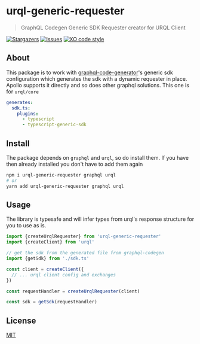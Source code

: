 # urql-generic-requester

> GraphQL Codegen Generic SDK Requester creator for URQL Client

[![Stargazers](https://img.shields.io/github/stars/barelyhuman/urql-generic-requester?style=for-the-badge&color=98C379&labelColor=18181b)](https://github.com/barelyhuman/urql-generic-requester/stargazers)
[![Issues](https://img.shields.io/github/issues/barelyhuman/urql-generic-requester?style=for-the-badge&color=98C379&labelColor=18181b)](https://github.com/barelyhuman/urql-generic-requester/issues)
[![XO code style](https://img.shields.io/badge/code_style-XO-5ed9c7.svg?style=for-the-badge&color=98C379&labelColor=18181b)](https://standardjs.com)

## About

This package is to work with [graphql-code-generator](https://www.graphql-code-generator.com/)'s generic sdk configuration which generates the sdk with a dynamic requester in place. Apollo supports it directly and so does other graphql solutions. This one is for `urql/core`

```yaml
generates:
  sdk.ts:
    plugins:
      - typescript
      - typescript-generic-sdk
```

## Install

The package depends on `graphql` and `urql`, so do install them. If you have then already installed you don't have to add them again

```sh
npm i urql-generic-requester graphql urql
# or
yarn add urql-generic-requester graphql urql
```

## Usage

The library is typesafe and will infer types from urql's response structure for you to use as is.

```js
import {createUrqlRequester} from 'urql-generic-requester'
import {createClient} from 'urql'

// get the sdk from the generated file from graphql-codegen
import {getSdk} from './sdk.ts'

const client = createClient({
  // ... urql client config and exchanges
})

const requestHandler = createUrqlRequester(client)

const sdk = getSdk(requestHandler)
```

## License

[MIT](/LICENSE)
